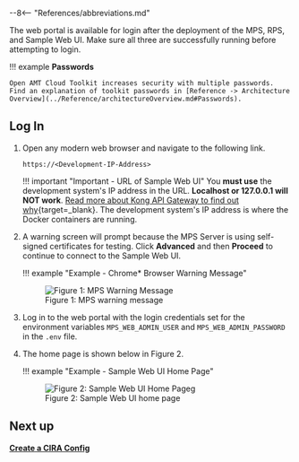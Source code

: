 --8<-- "References/abbreviations.md"

The web portal is available for login after the deployment of the MPS, RPS, and Sample Web UI. Make sure all three are successfully running before attempting to login.

!!! example
    **Passwords**

    Open AMT Cloud Toolkit increases security with multiple passwords. Find an explanation of toolkit passwords in [Reference -> Architecture Overview](../Reference/architectureOverview.md#Passwords).

## Log In

1. Open any modern web browser and navigate to the following link.

    ```
    https://<Development-IP-Address>
    ```

    !!! important "Important - URL of Sample Web UI"
        You **must use** the development system's IP address in the URL. **Localhost or 127.0.0.1 will NOT work**. [Read more about Kong API Gateway to find out why](https://konghq.com/kong/){target=_blank}. The development system's IP address is where the Docker containers are running.


2.  A warning screen will prompt because the MPS Server is using self-signed certificates for testing. Click **Advanced** and then **Proceed** to continue to connect to the Sample Web UI.

    !!! example "Example - Chrome* Browser Warning Message"
        <figure class="figure-image">
        <img src="..\..\assets\images\selfSignedConnect.png" alt="Figure 1: MPS Warning Message">
        <figcaption>Figure 1: MPS warning message</figcaption>
        </figure>


3. Log in to the web portal with the login credentials set for the environment variables `MPS_WEB_ADMIN_USER` and `MPS_WEB_ADMIN_PASSWORD` in the `.env` file.


4. The home page is shown below in Figure 2.

    !!! example "Example - Sample Web UI Home Page"
        <figure class="figure-image">
        <img src="..\..\assets\images\WebUI_Home.png" alt="Figure 2: Sample Web UI Home Pageg">
        <figcaption>Figure 2: Sample Web UI home page</figcaption>
        </figure>
    

## Next up
**[Create a CIRA Config](createCIRAConfig.md)**
